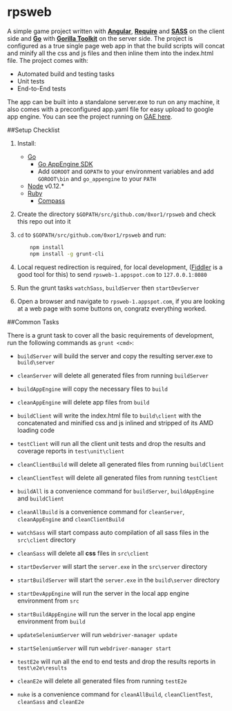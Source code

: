 rpsweb
======

A simple game project written with [**Angular**](https://angularjs.org/), [**Require**](http://requirejs.org/)
and [**SASS**](http://sass-lang.com/) on the client side and [**Go**](http://golang.org/) with [**Gorilla Toolkit**](http://www.gorillatoolkit.org/)
on the server side. The project is configured as a true single page web app in that the build scripts will concat and minify all
the css and js files and then inline them into the index.html file. The project comes with:

* Automated build and testing tasks
* Unit tests
* End-to-End tests

The app can be built into a standalone server.exe to run on any machine, it also comes with a preconfigured app.yaml file
for easy upload to google app engine. You can see the project running on [GAE here](http://rpsweb-1.appspot.com).

##Setup Checklist

1. Install:
    * [Go](http://golang.org/)
        * [Go AppEngine SDK](https://cloud.google.com/appengine/downloads)
        * Add `GOROOT` and `GOPATH` to your environment variables and add `GOROOT\bin` and `go_appengine` to your `PATH`
    * [Node](https://nodejs.org/) v0.12.*
    * [Ruby](https://www.ruby-lang.org)
        * [Compass](http://compass-style.org/)

2. Create the directory `$GOPATH/src/github.com/0xor1/rpsweb` and check this repo out into it

3. `cd` to `$GOPATH/src/github.com/0xor1/rpsweb` and run:
    ```sh
        npm install
        npm install -g grunt-cli
    ```

4. Local request redirection is required, for local development, ([Fiddler](http://www.telerik.com/fiddler) is a good tool for this) to send `rpsweb-1.appspot.com` to `127.0.0.1:8080`

5. Run the grunt tasks `watchSass`, `buildServer` then `startDevServer`

6. Open a browser and navigate to `rpsweb-1.appspot.com`, if you are looking at a web page with some buttons on, congratz everything worked.

##Common Tasks

There is a grunt task to cover all the basic requirements of development, run the following commands as `grunt <cmd>`:

* `buildServer` will build the server and copy the resulting server.exe to `build\server`
* `cleanServer` will delete all generated files from running `buildServer`


* `buildAppEngine` will copy the necessary files to `build`
* `cleanAppEngine` will delete app files from `build`


* `buildClient` will write the index.html file to `build\client` with the concatenated and minified css and js inlined and stripped of its AMD loading code
* `testClient` will run all the client unit tests and drop the results and coverage reports in `test\unit\client`
* `cleanClientBuild` will delete all generated files from running `buildClient`
* `cleanClientTest` will delete all generated files from running `testClient`


* `buildAll` is a convenience command for `buildServer`, `buildAppEngine` and `buildClient`
* `cleanAllBuild` is a convenience command for `cleanServer`, `cleanAppEngine` and `cleanClientBuild`


* `watchSass` will start compass auto compilation of all sass files in the `src\client` directory
* `cleanSass` will delete all **css** files in `src\client`


* `startDevServer` will start the `server.exe` in the `src\server` directory
* `startBuildServer` will start the `server.exe` in the `build\server` directory


* `startDevAppEngine` will run the server in the local app engine environment from `src`
* `startBuildAppEngine` will run the server in the local app engine environment from `build`


* `updateSeleniumServer` will run `webdriver-manager update`
* `startSeleniumServer` will run `webdriver-manager start`


* `testE2e` will run all the end to end tests and drop the results reports in `test\e2e\results`
* `cleanE2e` will delete all generated files from running `testE2e`


* `nuke` is a convenience command for `cleanAllBuild`, `cleanClientTest`, `cleanSass` and `cleanE2e`


